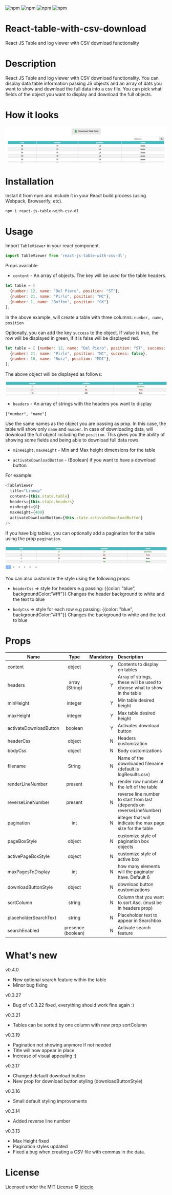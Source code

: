 
![npm](https://img.shields.io/npm/dt/react-js-table-with-csv-dl.svg)
![npm](https://img.shields.io/npm/v/react-js-table-with-csv-dl.svg)
![npm](https://img.shields.io/npm/l/react-js-table-with-csv-dl.svg)
![npm](https://img.shields.io/npm/dm/react-js-table-with-csv-dl.svg)

# React-table-with-csv-download
React JS Table and log viewer with CSV download functionality

# Description

React JS Table and log viewer with CSV download functionality. You can display data table information passing JS objects and an array of dats you want to show and download the full data into a csv file. You can pick what fields of the object you want to display and download the full objects.


# How it looks

![alt text](screenshots/table.png "React JS Table with download button example")

# Installation

Install it from npm and include it in your React build process (using Webpack, Browserify, etc).

```
npm i react-js-table-with-csv-dl
```

# Usage

Import `TableViewer` in your react component.

```javascript
import TableViewer from 'react-js-table-with-csv-dl';
```

Props available:
* `content` - An array of objects. The key will be used for the table headers.

```javascript
let table = [ 
  {number: 12, name: "Del Piero", position: "ST"},
  {number: 21, name: "Pirlo", position: "MC"},
  {number: 1, name: "Buffon", position: "GK"}
];
```

In the above example, will create a table with three columns: `number, name, position`

Optionally, you can add the key `success` to the object. If value is true, the row will be displayed in green, if it is false will be displayed red.

```javascript
let table = [ {number: 12, name: "Del Piero", position: "ST", success: true},
  {number: 21, name: "Pirlo", position: "MC", success: false},
  {number: 10, name: "Ruiz", position: "MDI"},
];
```

The above object will be displayed as follows:

![alt text](screenshots/table_success.png "React JS Table with semantic results")

* `headers` - An array of strings with the headers you want to display

`["number", "name"]`

Use the same names as the object you are passing as prop.
In this case, the table will show only `name` and `number`. In case of downloading data, will download the full object including the `position`. This gives you the ability of showing some fields and being able to download full data rows.

* `minHeight`, `maxHeight` - Min and Max height dimensions for the table

* `activateDownloadButton` - (Boolean) if you want to have a download button


For example:
```javascript
<TableViewer
  title="Lineup"
  content={this.state.table}
  headers={this.state.headers}
  minHeight={0}
  maxHeight={400}
  activateDownloadButton={this.state.activateDownloadButton}
/>
```

If you have big tables, you can optionally add a pagination for the table using the prop `pagination`.

![alt text](screenshots/table_w_pagination.png "React JS Table with pagination")

You can also customize the style using the following props:

* `headerCss` => style for headers e.g passing: {{color: "blue", backgroundColor:"#fff"}}
Changes the header background to white and the text to blue

* `bodyCss` => style for each row e.g passing: {{color: "blue", backgroundColor:"#fff"}}
Changes the background to white and the text to blue

# Props

| Name        | Type            | Mandatory | Description  
| ------------- |:-------------:| -----:|:-----|
| content      | object | Y |Contents to display on tables |
| headers      | array (String)   | Y   | Array of strings, these will be used to choose what to show in the table |
| minHeight | integer     | Y| Min table desired height |
| maxHeight | integer   |Y  | Max table desired height |
| activateDownloadButton | boolean   |Y | Activates download button |
| headerCss | object   |N | Headers customization |
| bodyCss | object   |N | Body customizations |
| filename | String   |N | Name of the downloaded filename (default is logResults.csv) |
| renderLineNumber| present | N | render row number at the left of the table |
| reverseLineNumber| present | N | reverse line number to start from last (depends on reverseLineNumber) |
| pagination| int | N | integer that will indicate the max page size for the table |
| pageBoxStyle| object | N | customize style of pagination box objects |
| activePageBoxStyle| object | N | customize style of active box |
| maxPagesToDisplay| int | N | how many elements will the paginator have. Default 6 |
| downloadButtonStyle| object | N | download button customizations |
|sortColumn| string |N| Column that you want to sort Asc. (must be in headers prop)|
|placeholderSearchText| string |N| Placeholder text to appear in Searchbox |
|searchEnabled| presence (boolean) |N| Activate search feature|

# What's new

v0.4.0
* New optional search feature within the table
* Minor bug fixing

v0.3.27
* Bug of v0.3.22 fixed, everything should work fine again :)

v0.3.21
* Tables can be sorted by one column with new prop sortColumn

v0.3.19
* Pagination not showing anymore if not needed
* Title will now appear in place
* Increase of visual appealing :) 

v0.3.17
* Changed default download button
* New prop for download button styling (downloadButtonStyle)

v0.3.16
* Small default styling improvements

v0.3.14
* Added reverse line number

v0.3.13
* Max Height fixed
* Pagination styles updated
* Fixed a bug when creating a CSV file with commas in the data.

# License 

Licensed under the MIT License © [jciccio](https://www.npmjs.com/~jciccio)
